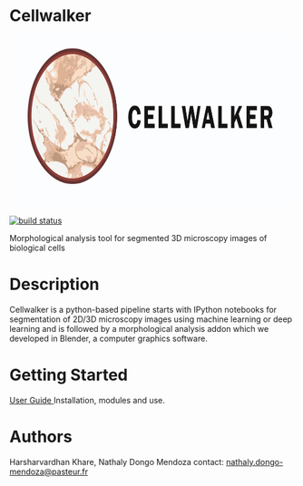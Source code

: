 # Cellwalker

<p style="font-style: italics;" align="center">
<img height=300 src="src/logo_cell.png"/><br>
</p>


<a href="https://circleci.com/gh/badges/shields/tree/master">
        <img src="https://img.shields.io/circleci/project/github/badges/shields/master" alt="build status"></a>

</p>
Morphological analysis tool for segmented 3D microscopy images of biological cells

# Description

Cellwalker is a python-based pipeline starts with IPython notebooks for segmentation of 2D/3D microscopy images using machine learning or deep learning and is followed by a morphological analysis addon which we developed in Blender, a computer graphics software.

# Getting Started

<a href="[https://circleci.com/gh/badges/shields/tree/master](https://github.com/utraf-pasteur-institute/Cellwalker-blender/wiki)"> User Guide </a>
Installation, modules and use. 

# Authors

Harsharvardhan Khare, Nathaly Dongo Mendoza
contact: nathaly.dongo-mendoza@pasteur.fr


